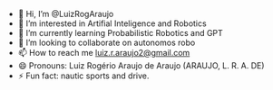 - 👋 Hi, I’m @LuizRogAraujo
- 👀 I’m interested in Artifial Inteligence and Robotics
- 🌱 I’m currently learning Probabilistic Robotics and GPT
- 💞️ I’m looking to collaborate on autonomos robo
- 📫 How to reach me luiz.r.araujo2@gmail.com
- 😄 Pronouns: Luiz Rogério Araujo de Araujo (ARAUJO, L. R. A. DE)
- ⚡ Fun fact: nautic sports and drive.

<!---
LuizRogAraujo/LuizRogAraujo is a ✨ special ✨ repository because its `README.md` (this file) appears on your GitHub profile.
You can click the Preview link to take a look at your changes.
--->
